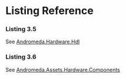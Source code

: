# Listing Reference


### Listing 3.5

See [Andromeda.Hardware.Hdl](./Andromeda/Hardware/Hdl.hs)

### Listing 3.6

See [Andromeda.Assets.Hardware.Components](./Andromeda/Assets/Hardware/Components.hs)
